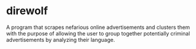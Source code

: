 # direwolf
A program that scrapes nefarious online advertisements and clusters them with the purpose of allowing the user to group together potentially criminal advertisements by analyzing their language.


